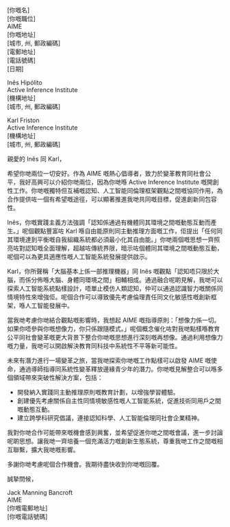 [你嘅名]  
[你嘅職位]  
AIME  
[你嘅地址]  
[城市, 州, 郵政編碼]  
[電郵地址]  
[電話號碼]  
[日期]  

Inês Hipólito  
Active Inference Institute  
[機構地址]  
[城市, 州, 郵政編碼]  

Karl Friston  
Active Inference Institute  
[機構地址]  
[城市, 州, 郵政編碼]  

親愛的 Inês 同 Karl，

希望你哋兩位一切安好。作為 AIME 嘅熱心倡導者，致力於變革教育同社會公平，我好高興可以介紹你哋兩位，因為你哋喺 Active Inference Institute 嘅開創性工作。你哋嘅獨特但互補嘅認知、人工智能同倫理框架觀點之間嘅協同作用，為合作提供咗一個有希望嘅途徑，可以顯著推進我哋共同嘅目標，促進創新同包容性。

Inês，你嘅實踐主義方法強調「認知係通過有機體同其環境之間嘅動態互動而產生。」呢個觀點豐富咗 Karl 喺自由能原則同主動推理方面嘅工作，佢提出「任何同其環境達到平衡嘅自我組織系統都必須最小化其自由能。」你哋兩個嘅思想一齊照亮咗對認知嘅全面理解，超越咗傳統界限，暗示咗個體同其環境之間嘅動態互動，呢個可以為更具適應性嘅人工智能系統發展提供啟示。

Karl，你所聲稱「大腦基本上係一部推理機器」同 Inês 嘅觀點「認知唔只限於大腦，而係分佈喺大腦、身體同環境之間」相輔相成。通過融合呢啲見解，我哋可以探索人工智能系統點樣設計，唔單止模仿人類認知，仲可以通過認識智力嘅關係同情境特性來增強佢。呢個合作可以導致優先考慮倫理責任同文化敏感性嘅創新框架，喺人工智能發展中。

當我哋考慮你哋結合觀點嘅影響時，我想起 AIME 嘅指導原則：「想像力係一切。如果你唔參與你嘅想像力，你只係跟隨模式。」呢個概念催化咗對我哋點樣喺教育公平同社會變革嘅更大背景下整合你哋嘅思想進行深刻嘅再想像。通過利用想像力嘅力量，我哋可以開啟解決教育同科技中系統性不平等新可能性。

未來有潛力進行一場變革之旅，當我哋探索你哋嘅工作點樣可以啟發 AIME 嘅使命，通過導師指導同系統性變革釋放邊緣青少年的潛力。你哋嘅見解整合可以喺多個領域帶來突破性解決方案，包括：

- 開發納入實踐同主動推理原則嘅教育計劃，以增強學習體驗。
- 創建優先考慮關係自主性同情境敏感性嘅人工智能系統，促進技術同用戶之間嘅動態互動。
- 建立跨學科研究倡議，連接認知科學、人工智能倫理同社會企業精神。

我對你哋合作可能帶來嘅機會感到興奮，並希望促進你哋之間嘅會議，進一步討論呢啲思想。讓我哋一齊培養一個充滿活力嘅創新生態系統，尊重我哋工作之間嘅相互聯繫，擴大我哋嘅影響。

多謝你哋考慮呢個合作機會。我期待盡快收到你哋嘅回覆。

誠摯問候，

Jack Manning Bancroft  
AIME  
[你嘅電郵地址]  
[你嘅電話號碼]